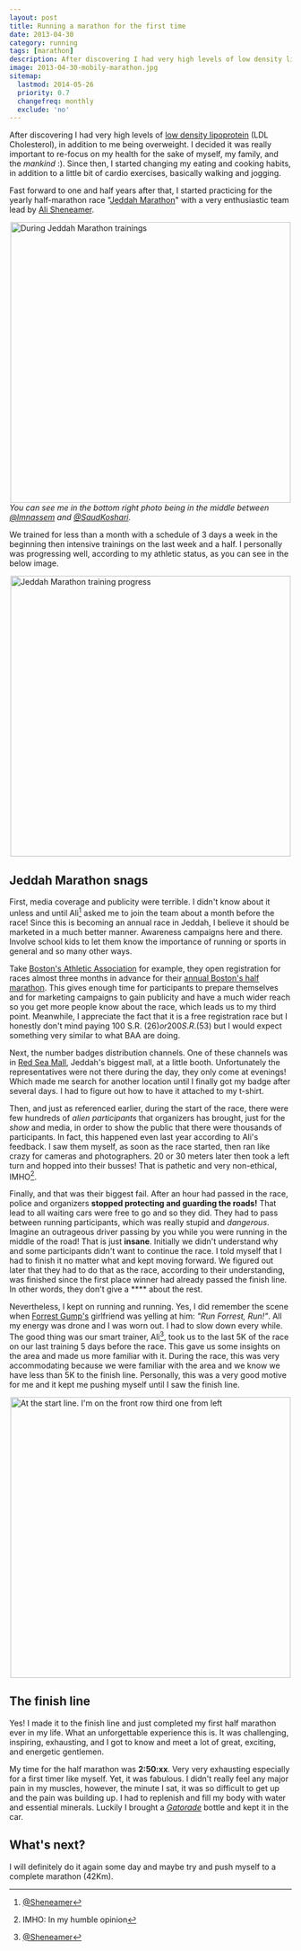```yaml
---
layout: post
title: Running a marathon for the first time
date: 2013-04-30
category: running
tags: [marathon]
description: After discovering I had very high levels of low density lipoprotein (LDL Cholesterol), in addition to me being overweight. I decided it was really important to re-focus on my health for the sake of myself, my family, and the mankind :).
image: 2013-04-30-mobily-marathon.jpg
sitemap:
  lastmod: 2014-05-26
  priority: 0.7
  changefreq: monthly
  exclude: 'no'
---
```


After discovering I had very high levels of [low density lipoprotein](http://en.wikipedia.org/wiki/Low-density_lipoprotein) (LDL Cholesterol), in addition to me being overweight. I decided it was really important to re-focus on my health for the sake of myself, my family, and the *mankind* :). Since then, I started changing my eating and cooking habits, in addition to a little bit of cardio exercises, basically walking and jogging.

Fast forward to one and half years after that, I started practicing for the yearly half-marathon race "[Jeddah Marathon](http://jeddah-marathon.com/)" with a very enthusiastic team lead by [Ali Sheneamer](https://twitter.com/sheneamer).

<a href="{{ site.url }}/files/2013-04-marathon-training.jpg"><img src="{{ site.url }}/files/2013-04-marathon-training-web.jpg" alt="During Jeddah Marathon trainings" width="500" style="display:block;margin:auto;" /></a>
*You can see me in the bottom right photo being in the middle between [@lmnassem](https://twitter.com/lmnassem) and [@SaudKoshari](https://twitter.com/SaudKoshari).*

We trained for less than a month with a schedule of 3 days a week in the beginning then intensive trainings on the last week and a half. I personally was progressing well, according to my athletic status, as you can see in the below image.

<a href="{{ site.url }}/files/2013-04-30-marathon-training.png"><img src="{{ site.url }}/files/2013-04-30-marathon-training-web.jpg" alt="Jeddah Marathon training progress" width="500" style="display:block;margin:auto;" /></a>

<!--break-->

## Jeddah Marathon snags
First, media coverage and publicity were terrible. I didn't know about it unless and until Ali[^1] asked me to join the team about a month before the race! Since this is becoming an annual race in Jeddah, I believe it should be marketed in a much better manner. Awareness campaigns here and there. Involve school kids to let them know the importance of running or sports in general and so many other ways.

Take [Boston's Athletic Association](http://www.baa.org/) for example, they open registration for races almost three months in advance for their [annual Boston's half marathon](http://www.baa.org/races/half-marathon/participant-information.aspx). This gives enough time for participants to prepare themselves and for marketing campaigns to gain publicity and have a much wider reach so you get more people know about the race, which leads us to my third point. Meanwhile, I appreciate the fact that it is a free registration race but I honestly don't mind paying 100 S.R. ($26) or 200 S.R. ($53) but I would expect something very similar to what BAA are doing.

Next, the number badges distribution channels. One of these channels was in [Red Sea Mall](http://www.redseamall.com/), Jeddah's biggest mall, at a little booth. Unfortunately the representatives were not there during the day, they only come at evenings! Which made me search for another location until I finally got my badge after several days. I had to figure out how to have it attached to my t-shirt.

Then, and just as referenced earlier, during the start of the race, there were few hundreds of *alien participants* that organizers has brought, just for the *show* and media, in order to show the public that there were thousands of participants. In fact, this happened even last year according to Ali's feedback. I saw them myself, as soon as the race started, then ran like crazy for cameras and photographers. 20 or 30 meters later then took a left turn and hopped into their busses! That is pathetic and very non-ethical, IMHO[^2].

Finally, and that was their biggest fail. After an hour had passed in the race, police and organizers **stopped protecting and guarding the roads!** That lead to all waiting cars were free to go and so they did. They had to pass between running participants, which was really stupid and *dangerous*. Imagine an outrageous driver passing by you while you were running in the middle of the road! That is just **insane**. Initially we didn't understand why and some participants didn't want to continue the race. I told myself that I had to finish it no matter what and kept moving forward. We figured out later that they had to do that as the race, according to their understanding, was finished since the first place winner had already passed the finish line. In other words, they don't give a \*\*\*\* about the rest.

Nevertheless, I kept on running and running. Yes, I did remember the scene when [Forrest Gump's](http://en.wikipedia.org/wiki/Forrest_Gump) girlfriend was yelling at him: *"Run Forrest, Run!"*. All my energy was drone and I was worn out. I had to slow down every while. The good thing was our smart trainer, Ali[^1], took us to the last 5K of the race on our last training 5 days before the race. This gave us some insights on the area and made us more familiar with it. During the race, this was very accommodating because we were familiar with the area and we know we have less than 5K to the finish line. Personally, this was a very good motive for me and it kept me pushing myself until I saw the finish line.

<a href="{{ site.url }}/files/2013-04-30-mobily-marathon.jpg"><img src="{{ site.url }}/files/2013-04-30-mobily-marathon.jpg" alt="At the start line. I'm on the front row third one from left" width="500" style="display:block;margin:auto;" /></a>

## The finish line
Yes! I made it to the finish line and just completed my first half marathon ever in my life. What an unforgettable experience this is. It was challenging, inspiring, exhausting, and I got to know and meet a lot of great, exciting, and energetic gentlemen.

My time for the half marathon was **2:50:xx**. Very very exhausting especially for a first timer like myself. Yet, it was fabulous. I didn't really feel any major pain in my muscles, however, the minute I sat, it was so difficult to get up and the pain was building up. I had to replenish and fill my body with water and essential minerals. Luckily I brought a [*Gatorade*](http://en.wikipedia.org/wiki/Gatorade) bottle and kept it in the car.

## What's next?
I will definitely do it again some day and maybe try and push myself to a complete marathon (42Km).

[^1]: [@Sheneamer](https://twitter.com/sheneamer)
[^2]: IMHO: In my humble opinion
